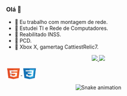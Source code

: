 ### Olá 👋

- 🔭 Eu trabalho com montagem de rede.
- 🌱 Estudei TI e Rede de Computadores.
- 👯 Reabilitado INSS.
- 🤔 PCD.
- 💬 Xbox X, gamertag CattiestRelic7.

<div align="center">
<a href="https://github.com/alexandre2356">
<img height="180em" src="https://github-readme-stats.vercel.app/api?username=alexandre2356&show_icons=true&theme=dracula&include_all_commits=true&count_private=true"/>
<img height="170em" src="https://github-readme-stats.vercel.app/api/top-langs/?username=alexandre2356&layout=compact&langs_count=7&theme=dracula"/>
</div>
<div style="display: inline_block"><br>

<img align="center" alt="Alexandre-HTML" height="30" width="40" src="https://raw.githubusercontent.com/devicons/devicon/master/icons/html5/html5-original.svg">
<img align="center" alt="Alexandre-CSS" height="30" width="40" src="https://raw.githubusercontent.com/devicons/devicon/master/icons/css3/css3-original.svg">

 <a></a> 
 
  </div>

<div align="center">

  ![Snake animation](https://github.com/danielbped/danielbped/blob/output/github-contribution-grid-snake.svg)
  
</div>

